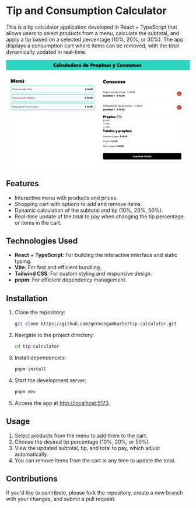 # Tip and Consumption Calculator

This is a tip calculator application developed in React + TypeScript that allows users to select products from a menu, calculate the subtotal, and apply a tip based on a selected percentage (10%, 20%, or 30%). The app displays a consumption cart where items can be removed, with the total dynamically updated in real-time.

![App Screenshot](public/image.png)

## Features

- Interactive menu with products and prices.
- Shopping cart with options to add and remove items.
- Dynamic calculation of the subtotal and tip (10%, 20%, 50%).
- Real-time update of the total to pay when changing the tip percentage or items in the cart.

## Technologies Used

- **React** + **TypeScript**: For building the interactive interface and static typing.
- **Vite**: For fast and efficient bundling.
- **Tailwind CSS**: For custom styling and responsive design.
- **pnpm**: For efficient dependency management.

## Installation

1. Clone the repository:

   ```bash
   git clone https://github.com/germangambarte/tip-calculator.git
   ```

2. Navigate to the project directory:

   ```bash
   cd tip-calculator
   ```

3. Install dependencies:

   ```bash
   pnpm install
   ```

4. Start the development server:

   ```bash
   pnpm dev
   ```

5. Access the app at [http://localhost:5173](http://localhost:5173).

## Usage

1. Select products from the menu to add them to the cart.
2. Choose the desired tip percentage (10%, 20%, or 50%).
3. View the updated subtotal, tip, and total to pay, which adjust automatically.
4. You can remove items from the cart at any time to update the total.

## Contributions

If you'd like to contribute, please fork the repository, create a new branch with your changes, and submit a pull request.